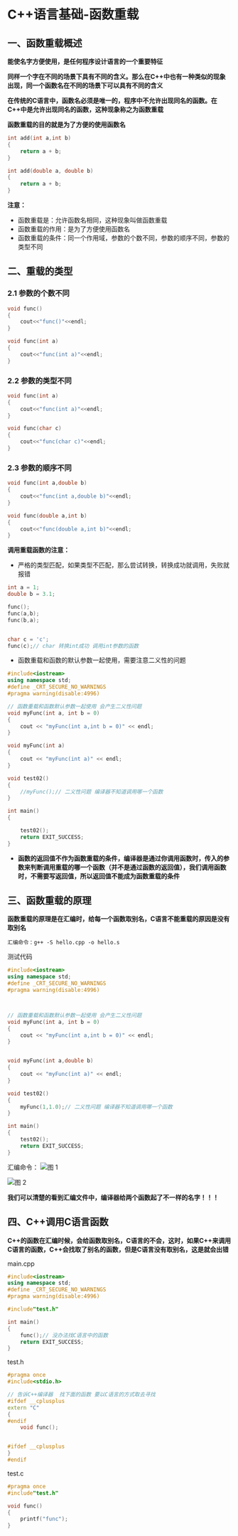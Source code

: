 # C++语言基础-函数重载

## 一、函数重载概述

**能使名字方便使用，是任何程序设计语言的一个重要特征**

**同样一个字在不同的场景下具有不同的含义。那么在C++中也有一种类似的现象出现，同一个函数名在不同的场景下可以具有不同的含义**

**在传统的C语言中，函数名必须是唯一的，程序中不允许出现同名的函数。在C++中是允许出现同名的函数，这种现象称之为函数重载**

**函数重载的目的就是为了方便的使用函数名**

```cpp
int add(int a,int b)
{
    return a + b;
}

int add(double a, double b)
{
    return a + b;
}

```

**注意：**

* 函数重载是：允许函数名相同，这种现象叫做函数重载
* 函数重载的作用：是为了方便使用函数名
* 函数重载的条件：同一个作用域，参数的个数不同，参数的顺序不同，参数的类型不同

## 二、重载的类型


### 2.1 参数的个数不同

```cpp
void func()
{
    cout<<"func()"<<endl;
}

void func(int a)
{
    cout<<"func(int a)"<<endl;
}

```

### 2.2 参数的类型不同

```cpp
void func(int a)
{
    cout<<"func(int a)"<<endl;
}

void func(char c)
{
    cout<<"func(char c)"<<endl;
}

```


### 2.3 参数的顺序不同

```cpp
void func(int a,double b)
{
    cout<<"func(int a,double b)"<<endl;
}

void func(double a,int b)
{
    cout<<"func(double a,int b)"<<endl;
}

```

**调用重载函数的注意：**
* 严格的类型匹配，如果类型不匹配，那么尝试转换，转换成功就调用，失败就报错

```cpp
int a = 1;
double b = 3.1;

func();
func(a,b);
func(b,a);


char c = 'c';
func(c);// char 转换int成功 调用int参数的函数
```

* 函数重载和函数的默认参数一起使用，需要注意二义性的问题

```cpp
#include<iostream>
using namespace std;
#define _CRT_SECURE_NO_WARNINGS
#pragma warning(disable:4996)

// 函数重载和函数默认参数一起使用 会产生二义性问题
void myFunc(int a, int b = 0)
{
	cout << "myFunc(int a,int b = 0)" << endl;
}

void myFunc(int a)
{
	cout << "myFunc(int a)" << endl;
}

void test02()
{
	//myFunc();// 二义性问题 编译器不知道调用哪一个函数
}

int main()
{

	test02();
	return EXIT_SUCCESS;
}
```

* **函数的返回值不作为函数重载的条件，编译器是通过你调用函数时，传入的参数来判断调用重载的哪一个函数（并不是通过函数的返回值），我们调用函数时，不需要写返回值，所以返回值不能成为函数重载的条件**


## 三、函数重载的原理

**函数重载的原理是在汇编时，给每一个函数取别名，C语言不能重载的原因是没有取别名**

```
汇编命令：g++ -S hello.cpp -o hello.s
```

测试代码
```cpp
#include<iostream>
using namespace std;
#define _CRT_SECURE_NO_WARNINGS
#pragma warning(disable:4996)



// 函数重载和函数默认参数一起使用 会产生二义性问题
void myFunc(int a, int b = 0)
{
	cout << "myFunc(int a,int b = 0)" << endl;
}


void myFunc(int a,double b)
{
	cout << "myFunc(int a)" << endl;
}

void test02()
{
	myFunc(1,1.0);// 二义性问题 编译器不知道调用哪一个函数
}

int main()
{
	test02();
	return EXIT_SUCCESS;
}

```

汇编命令：
![图 1](../images/d0177425a21073663b1a978c305f1df7d746a1052973be202608ed7325bd0506.png)  

![图 2](../images/f000781934f5651a94847c0002257fa13a9997c555058f46a0e6575be808ff79.png)  

**我们可以清楚的看到汇编文件中，编译器给两个函数起了不一样的名字！！！**


## 四、C++调用C语言函数

**C++的函数在汇编时候，会给函数取别名，C语言的不会，这时，如果C++来调用C语言的函数，C++会找取了别名的函数，但是C语言没有取别名，这是就会出错**

main.cpp

```cpp
#include<iostream>
using namespace std;
#define _CRT_SECURE_NO_WARNINGS
#pragma warning(disable:4996)

#include"test.h"

int main()
{
	func();// 没办法找C语言中的函数
	return EXIT_SUCCESS;
}
```

test.h

```cpp
#pragma once
#include<stdio.h>

// 告诉C++编译器  找下面的函数 要以C语言的方式取去寻找
#ifdef __cplusplus
extern "C"
{
#endif
	void func();


#ifdef __cplusplus
}
#endif
```

test.c
```cpp
#pragma once
#include"test.h"

void func()
{
	printf("func");
}

```